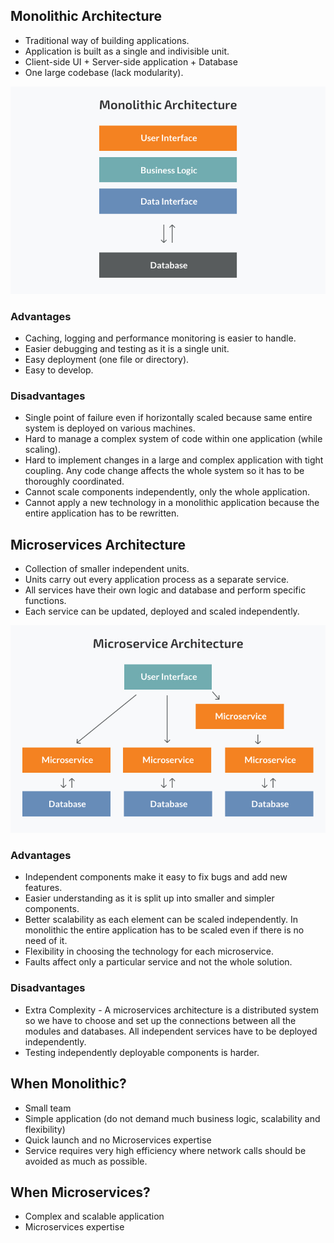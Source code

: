 ## Monolithic Architecture

- Traditional way of building applications.
- Application is built as a single and indivisible unit.
- Client-side UI + Server-side application + Database
- One large codebase (lack modularity).

![](./Resources/monolithic.jpg)

### Advantages

- Caching, logging and performance monitoring is easier to handle.
- Easier debugging and testing as it is a single unit.
- Easy deployment (one file or directory).
- Easy to develop.

### Disadvantages

- Single point of failure even if horizontally scaled because same entire system is deployed on various machines.
- Hard to manage a complex system of code within one application (while scaling).
- Hard to implement changes in a large and complex application with tight coupling. Any code change affects the whole system so it has to be thoroughly coordinated.
- Cannot scale components independently, only the whole application.
- Cannot apply a new technology in a monolithic application because the entire application has to be rewritten.

## Microservices Architecture

- Collection of smaller independent units.
- Units carry out every application process as a separate service.
- All services have their own logic and database and perform specific functions.
- Each service can be updated, deployed and scaled independently.

![](./Resources/microservices.jpg)

### Advantages

- Independent components make it easy to fix bugs and add new features.
- Easier understanding as it is split up into smaller and simpler components.
- Better scalability as each element can be scaled independently. In monolithic the entire application has to be scaled even if there is no need of it.
- Flexibility in choosing the technology for each microservice.
- Faults affect only a particular service and not the whole solution.

### Disadvantages

- Extra Complexity - A microservices architecture is a distributed system so we have to choose and set up the connections between all the modules and databases. All independent services have to be deployed independently.
- Testing independently deployable components is harder.

## When Monolithic?

- Small team
- Simple application (do not demand much business logic, scalability and flexibility)
- Quick launch and no Microservices expertise
- Service requires very high efficiency where network calls should be avoided as much as possible.

## When Microservices?

- Complex and scalable application
- Microservices expertise
